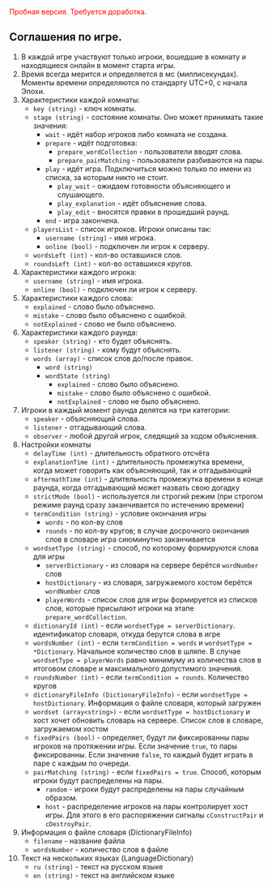 <span style="color: red;">Пробная версия. Требуется доработка.</span>

## Соглашения по игре.
1. В каждой игре участвуют только игроки, вошедшие в комнату и находящиеся онлайн в момент старта игры.
1. Время всегда мерится и определяется в мс (миллисекундах). Моменты времени определяются по стандарту UTC+0, с начала Эпохи.
1. Характеристики каждой комнаты:
    - `key (string)` - ключ комнаты.
    - `stage (string)` - состояние комнаты. Оно может принимать такие значения:
        - `wait` - идёт набор игроков либо комната не создана.
        - `prepare` - идёт подготовка:
          - `prepare_wordCollection` - пользователи вводят слова.
          - `prepare_pairMatching` - пользователи разбиваются на пары.
        - `play` - идёт игра. Подключиться можно только по имени из списка, за которым никто не стоит.
          - `play_wait` - ожидаем готовности объясняющего и слушающего.
          - `play_explanation` - идёт объяснение слова.
          - `play_edit` - вносятся правки в прошедший раунд.
        - `end` - игра закончена.
    - `playersList` - список игроков. Игроки описаны так:
        - `username (string)` - имя игрока.
        - `online (bool)` - подключен ли игрок к серверу.
    - `wordsLeft (int)` - кол-во оставшихся слов.
    - `roundsLeft (int)` - кол-во оставшихся кругов.
1. Характеристики каждого игрока:
    - `username (string)` - имя игрока.
    - `online (bool)` - подключен ли игрок к серверу.
1. Характеристики каждого слова:
    - `explained` - слово было объяснено.
    - `mistake` - слово было объяснено с ошибкой.
    - `notExplained` - слово не было объяснено.
1. Характеристики каждого раунда:
    - `speaker (string)` - кто будет объяснять.
    - `listener (string)` - кому будут объяснять.
    - `words (array)` - список слов до/после правок.
        - `word (string)`
        - `wordState (string)`
            - `explained` - слово было объяснено.
            - `mistake` - слово было объяснено с ошибкой.
            - `notExplained` - слово не было объяснено.
1. Игроки в каждый момент раунда делятся на три категории:
    - `speaker` - объясняющий слова.
    - `listener` - отгадывающий слова.
    - `observer` - любой другой игрок, следящий за ходом объяснения.
1. Настройки комнаты
    - `delayTime (int)` - длительность обратного отсчёта
    - `explanationTime (int)` - длительность промежутка времени, когда может говорить как объясняющий, так и отгадывающий
    - `aftermathTime (int)` - длительность промежутка времени в конце раунда, когда отгадывающий может назвать свою догадку
    - `strictMode (bool)` - используется ли строгий режим (при строгом режиме раунд сразу заканчивается по истечению времени)
    - `termCondition (string)` - условие окончания игры
      - `words` - по кол-ву слов
      - `rounds` - по кол-ву кругов; в случае досрочного окончания слов в словаре игра сиюминутно заканчивается
    - `wordsetType (string)` - способ, по которому формируются слова для игры
      - `serverDictionary` - из словаря на сервере берётся `wordNumber` слов
      - `hostDictionary` - из словаря, загружаемого хостом берётся `wordNumber` слов
      - `playerWords` - список слов для игры формируется из списков слов, которые присылают игроки на этапе `prepare_wordCollection`.
    - `dictionaryId (int)` - если `wordsetType = serverDictionary`. идентификатор словаря, откуда берутся слова в игре
    - `wordsNumber (int)` - если `termCondition = words` и `wordsetType = *Dictionary`.
    Начальное количество слов в шляпе. В случае `wordsetType = playerWords` равно минимуму из количества слов в итоговом
    словаре и максимального допустимого значения.
    - `roundsNumber (int)` - если `termCondition = rounds`. Количество кругов
    - `dictionaryFileInfo (DictionaryFileInfo)` - если `wordsetType = hostDictionary`. Информация о файле словаря, который загружен
    - `wordset (array<string>)` - если `wordsetType = hostDictionary` и хост хочет обновить словарь на сервере. Список слов в словаре, загружаемом хостом
    - `fixedPairs (bool)` - определяет, будут ли фиксированны пары игроков на протяжении игры. Если значение `true`, то пары фиксированны. Если значение `false`, то каждый будет играть в паре с каждым по очереди.
    - `pairMatching (string)` - если `fixedPairs = true`. Способ, которым игроки будут распределены на пары.
      - `random` - игроки будут распределены на пары случайным образом.
      - `host` - распределение игроков на пары контролирует хост игры. Для этого в его распоряжении сигналы `cConstructPair` и `cDestroyPair`.
1. Информация о файле словаря (DictionaryFileInfo)
    - `filename` - название файла
    - `wordsNumber` - количество слов в файле
1. Текст на нескольких языках (LanguageDictionary)
    - `ru (string)` - текст на русском языке
    - `en (string)` - текст на английском языке
